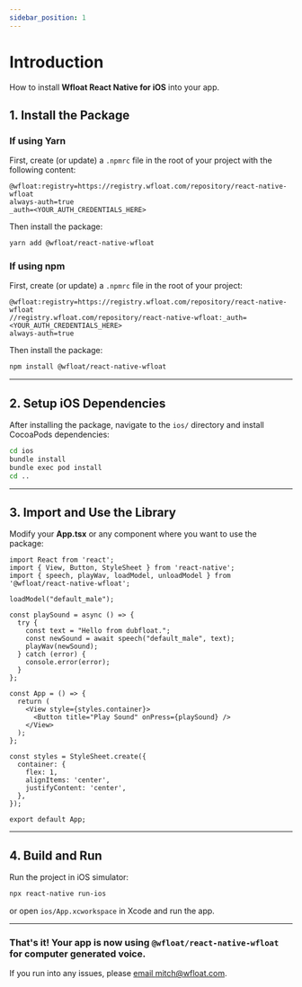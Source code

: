 ```yaml
---
sidebar_position: 1
---
```


# Introduction


How to install **Wfloat React Native for iOS** into your app.

## 1. Install the Package

### **If using Yarn**
First, create (or update) a `.npmrc` file in the root of your project with the following content:

```
@wfloat:registry=https://registry.wfloat.com/repository/react-native-wfloat
always-auth=true
_auth=<YOUR_AUTH_CREDENTIALS_HERE>
```

Then install the package:

```sh
yarn add @wfloat/react-native-wfloat
```

### **If using npm**
First, create (or update) a `.npmrc` file in the root of your project:

```
@wfloat:registry=https://registry.wfloat.com/repository/react-native-wfloat
//registry.wfloat.com/repository/react-native-wfloat:_auth=<YOUR_AUTH_CREDENTIALS_HERE>
always-auth=true
```

Then install the package:

```sh
npm install @wfloat/react-native-wfloat
```

---

## 2. Setup iOS Dependencies

After installing the package, navigate to the `ios/` directory and install CocoaPods dependencies:

```sh
cd ios
bundle install
bundle exec pod install
cd ..
```

---

## 3. Import and Use the Library

Modify your **App.tsx** or any component where you want to use the package:

```tsx
import React from 'react';
import { View, Button, StyleSheet } from 'react-native';
import { speech, playWav, loadModel, unloadModel } from '@wfloat/react-native-wfloat';

loadModel("default_male");

const playSound = async () => {
  try {
    const text = "Hello from dubfloat.";
    const newSound = await speech("default_male", text);
    playWav(newSound);
  } catch (error) {
    console.error(error);
  }
};

const App = () => {
  return (
    <View style={styles.container}>
      <Button title="Play Sound" onPress={playSound} />
    </View>
  );
};

const styles = StyleSheet.create({
  container: {
    flex: 1,
    alignItems: 'center',
    justifyContent: 'center',
  },
});

export default App;
```

---

## 4. Build and Run

Run the project in iOS simulator:

```sh
npx react-native run-ios
```

or open `ios/App.xcworkspace` in Xcode and run the app.

---

### That's it! Your app is now using `@wfloat/react-native-wfloat` for computer generated voice.

If you run into any issues, please [email mitch@wfloat.com](mailto:mitch@wfloat.com).



